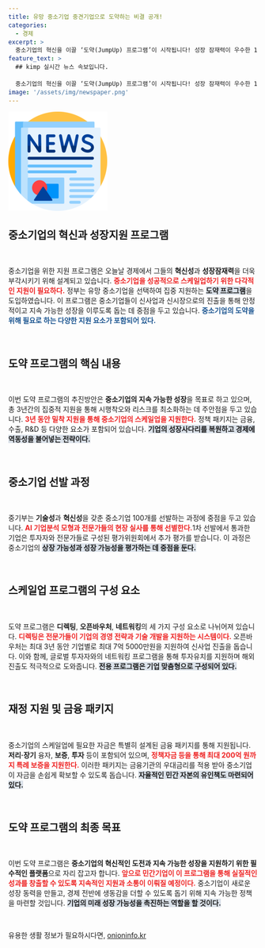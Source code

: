 ```yaml
---
title: 유망 중소기업 중견기업으로 도약하는 비결 공개!
categories:
  - 경제
excerpt: >
  중소기업의 혁신을 이끌 ‘도약(JumpUp) 프로그램’이 시작됩니다! 성장 잠재력이 우수한 100개 중소기업을 선발해 3년간 맞춤형 밀착 지원으로 스케일업을 돕습니다. 정책금융과 네트워킹까지, 중소기업의 도약을 위한 종합 지원이 기대됩니다!
feature_text: >
  ## kimp 실시간 뉴스 속보입니다.

  중소기업의 혁신을 이끌 ‘도약(JumpUp) 프로그램’이 시작됩니다! 성장 잠재력이 우수한 100개 중소기업을 선발해 3년간 맞춤형 밀착 지원으로 스케일업을 돕습니다. 정책금융과 네트워킹까지, 중소기업의 도약을 위한 종합 지원이 기대됩니다!
image: '/assets/img/newspaper.png'
---
```


<p><img src="/assets/img/newspaper.png" alt="kimplant 속보" /></p>

<h2 data-ke-size="size26">중소기업의 혁신과 성장지원 프로그램</h2>

<p data-ke-size="size16">&nbsp;</p>

<p>중소기업을 위한 지원 프로그램은 오늘날 경제에서 그들의 <b>혁신성</b>과 <b>성장잠재력</b>을 더욱 부각시키기 위해 설계되고 있습니다. <b><span style="color: #ee2323;">중소기업을 성공적으로 스케일업하기 위한 다각적인 지원이 필요하다.</span></b> 정부는 유망 중소기업을 선택하여 집중 지원하는 <b><span style="background-color: #21538527;">도약 프로그램</span></b>을 도입하였습니다. 이 프로그램은 중소기업들이 신사업과 신시장으로의 진출을 통해 안정적이고 지속 가능한 성장을 이루도록 돕는 데 중점을 두고 있습니다. <b><span style="color: #1a5490;">중소기업의 도약을 위해 필요로 하는 다양한 지원 요소가 포함되어 있다.</span></b></p>

<p data-ke-size="size16">&nbsp;</p>

<h2 data-ke-size="size26">도약 프로그램의 핵심 내용</h2>

<p data-ke-size="size16">&nbsp;</p>

<p>이번 도약 프로그램의 추진방안은 <b>중소기업의 지속 가능한 성장</b>을 목표로 하고 있으며, 총 3년간의 집중적 지원을 통해 시행착오와 리스크를 최소화하는 데 주안점을 두고 있습니다. <b><span style="color: #ee2323;">3년 동안 밀착 지원을 통해 중소기업의 스케일업을 지원한다.</span></b> 정책 패키지는 금융, 수출, R&amp;D 등 다양한 요소가 포함되어 있습니다. <b><span style="background-color: #21538527;">기업의 성장사다리를 복원하고 경제에 역동성을 불어넣는 전략이다.</span></b></p>

<p data-ke-size="size16">&nbsp;</p>

<h2 data-ke-size="size26">중소기업 선발 과정</h2>

<p data-ke-size="size16">&nbsp;</p>

<p>중기부는 <b>기술성</b>과 <b>혁신성</b>을 갖춘 중소기업 100개를 선발하는 과정에 중점을 두고 있습니다. <b><span style="color: #ee2323;">AI 기업분석 모형과 전문가들의 현장 실사를 통해 선별한다.</span></b>1차 선발에서 통과한 기업은 투자자와 전문가들로 구성된 평가위원회에서 추가 평가를 받습니다. 이 과정은 중소기업의 <b><span style="background-color: #21538527;">상장 가능성과 성장 가능성을 평가하는 데 중점을 둔다.</span></b>  </p>

<p data-ke-size="size16">&nbsp;</p>

<h2 data-ke-size="size26">스케일업 프로그램의 구성 요소</h2>

<p data-ke-size="size16">&nbsp;</p>

<p>도약 프로그램은 <b>디렉팅</b>, <b>오픈바우처</b>, <b>네트워킹</b>의 세 가지 구성 요소로 나뉘어져 있습니다. <b><span style="color: #ee2323;">디렉팅은 전문가들이 기업의 경영 전략과 기술 개발을 지원하는 시스템이다.</span></b> 오픈바우처는 최대 3년 동안 기업별로 최대 7억 5000만원을 지원하여 신사업 진출을 돕습니다. 이와 함께, 글로벌 투자자와의 네트워킹 프로그램을 통해 투자유치를 지원하며 해외 진출도 적극적으로 도와줍니다. <b><span style="background-color: #21538527;">전용 프로그램은 기업 맞춤형으로 구성되어 있다.</span></b></p>

<p data-ke-size="size16">&nbsp;</p>

<h2 data-ke-size="size26">재정 지원 및 금융 패키지</h2>

<p data-ke-size="size16">&nbsp;</p>

<p>중소기업의 스케일업에 필요한 자금은 특별히 설계된 금융 패키지를 통해 지원됩니다. <b>저리·장기</b> 융자, <b>보증</b>, <b>투자</b> 등이 포함되어 있으며, <b><span style="color: #ee2323;">정책자금 등을 통해 최대 200억 원까지 특례 보증을 지원한다.</span></b> 이러한 패키지는 금융기관의 우대금리를 적용 받아 중소기업이 자금을 손쉽게 확보할 수 있도록 돕습니다. <b><span style="background-color: #21538527;">자율적인 민간 자본의 유인책도 마련되어 있다.</span></b></p>

<p data-ke-size="size16">&nbsp;</p>

<h2 data-ke-size="size26">도약 프로그램의 최종 목표</h2>

<p data-ke-size="size16">&nbsp;</p>

<p>이번 도약 프로그램은 <b>중소기업의 혁신적인 도전과 지속 가능한 성장을 지원하기 위한 필수적인 플랫폼</b>으로 자리 잡고자 합니다. <b><span style="color: #ee2323;">앞으로 민간기업이 이 프로그램을 통해 실질적인 성과를 창출할 수 있도록 지속적인 지원과 소통이 이뤄질 예정이다.</span></b> 중소기업이 새로운 성장 동력을 만들고, 경제 전반에 생동감을 더할 수 있도록 돕기 위해 지속 가능한 정책을 마련할 것입니다. <b><span style="background-color: #21538527;">기업의 미래 성장 가능성을 촉진하는 역할을 할 것이다.</span></b></p>

<p data-ke-size="size16">&nbsp;</p>
유용한 생활 정보가 필요하시다면, <a href="https://onioninfo.kr" rel="dofollow">onioninfo.kr</a>


